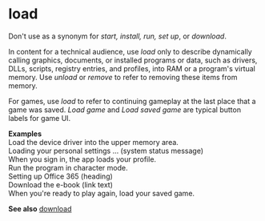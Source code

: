 # load

Don't use as a synonym for *start, install, run, set up*, or *download*.

In content for a technical audience, use *load* only to
describe dynamically calling graphics, documents, or installed programs
or data, such as drivers, DLLs, scripts, registry entries, and
profiles, into RAM or a program's virtual memory. Use *unload* or *remove* to refer to removing these items from memory.

For games, use *load* to refer to continuing gameplay at the last place that a game was saved. *Load game* and *Load saved game* are typical button labels for game UI.

**Examples**<br />Load the device driver into the upper memory area.<br />Loading your personal settings ... (system status message)<br />When you sign in, the app loads your profile.<br />Run the program in character mode.<br />Setting up Office 365 (heading)<br />Download the e-book (link text)<br />When you're ready to play again, load your saved game.

**See also** [download](../d/download.md)
